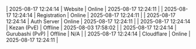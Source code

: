 | 2025-08-17 12:24:14 | Website | Online | 2025-08-17 12:24:11 |
| 2025-08-17 12:24:14 | Registration | Online | 2025-08-17 12:24:11 |
| 2025-08-17 12:24:14 | Auth Server | Online | 2025-08-17 12:24:11 |
| 2025-08-17 12:24:14 | Kezan (PvE) | Offline | 2025-08-03 17:58:02 |
| 2025-08-17 12:24:14 | Gurubashi (PvP) | Offline | N/A |
| 2025-08-17 12:24:14 | Cloudflare | Online | 2025-08-17 12:24:11 |
